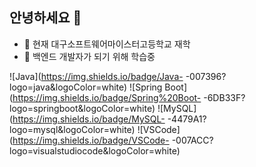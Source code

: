 ## 안녕하세요 👋
- 🔭 현재 대구소프트웨어마이스터고등학교 재학
- 🌱 백엔드 개발자가 되기 위해 학습중

![Java](https://img.shields.io/badge/Java- -007396?logo=java&logoColor=white)
![Spring Boot](https://img.shields.io/badge/Spring%20Boot- -6DB33F?logo=springboot&logoColor=white)
![MySQL](https://img.shields.io/badge/MySQL- -4479A1?logo=mysql&logoColor=white)
![VSCode](https://img.shields.io/badge/VSCode- -007ACC?logo=visualstudiocode&logoColor=white)


<!--
**Finefinee/Finefinee** is a ✨ _special_ ✨ repository because its `README.md` (this file) appears on your GitHub profile.

Here are some ideas to get you started:

- 🔭 I’m currently working on ...
- 🌱 I’m currently learning ...
- 👯 I’m looking to collaborate on ...
- 🤔 I’m looking for help with ...
- 💬 Ask me about ...
- 📫 How to reach me: ...
- 😄 Pronouns: ...
- ⚡ Fun fact: ...
-->
